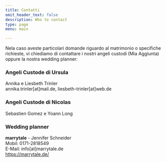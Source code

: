 ```yaml
---
title: Contatti
omit_header_text: false
description: Who to contact
type: page
menu: main

---
```


Nela caso aveste particolari domande riguardo al matrimonio o specifiche richieste, vi chiediamo di contattare i nostri angeli custodi (Mia Aggiunta) oppure la nostra wedding planner:

### Angeli Custode di Ursula  
Annika e Liesbeth Trinler<br>
annika.trinler[at]mail.de, liesbeth-trinler[at]web.de

### Angeli Custode di Nicolas
Sebastien Gomez e Yoann Long

### Wedding planner

**marrytale** - Jennifer Schneider<br>
Mobil: 0171-2818549<br>
E-Mail: info[at]marrytale.de<br>
https://marrytale.de/